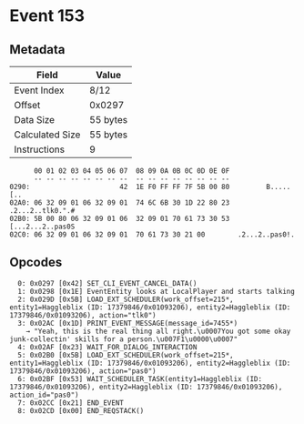# Event 153

## Metadata

| Field           | Value    |
|-----------------|----------|
| Event Index     | 8/12     |
| Offset          | 0x0297   |
| Data Size       | 55 bytes |
| Calculated Size | 55 bytes |
| Instructions    | 9        |

```
      00 01 02 03 04 05 06 07  08 09 0A 0B 0C 0D 0E 0F
      -- -- -- -- -- -- -- --  -- -- -- -- -- -- -- --
0290:                      42  1E F0 FF FF 7F 5B 00 80         B.....[..
02A0: 06 32 09 01 06 32 09 01  74 6C 6B 30 1D 22 80 23  .2...2..tlk0.".#
02B0: 5B 00 80 06 32 09 01 06  32 09 01 70 61 73 30 53  [...2...2..pas0S
02C0: 06 32 09 01 06 32 09 01  70 61 73 30 21 00        .2...2..pas0!.  
```

## Opcodes

```
  0: 0x0297 [0x42] SET_CLI_EVENT_CANCEL_DATA()
  1: 0x0298 [0x1E] EventEntity looks at LocalPlayer and starts talking
  2: 0x029D [0x5B] LOAD_EXT_SCHEDULER(work_offset=215*, entity1=Haggleblix (ID: 17379846/0x01093206), entity2=Haggleblix (ID: 17379846/0x01093206), action="tlk0")
  3: 0x02AC [0x1D] PRINT_EVENT_MESSAGE(message_id=7455*)
    → "Yeah, this is the real thing all right.\u0007You got some okay junk-collectin' skills for a person.\u007F1\u0000\u0007"
  4: 0x02AF [0x23] WAIT_FOR_DIALOG_INTERACTION
  5: 0x02B0 [0x5B] LOAD_EXT_SCHEDULER(work_offset=215*, entity1=Haggleblix (ID: 17379846/0x01093206), entity2=Haggleblix (ID: 17379846/0x01093206), action="pas0")
  6: 0x02BF [0x53] WAIT_SCHEDULER_TASK(entity1=Haggleblix (ID: 17379846/0x01093206), entity2=Haggleblix (ID: 17379846/0x01093206), action_id="pas0")
  7: 0x02CC [0x21] END_EVENT
  8: 0x02CD [0x00] END_REQSTACK()
```

